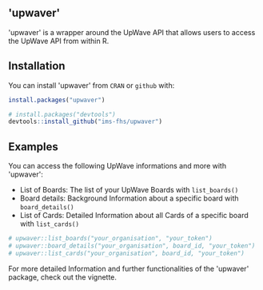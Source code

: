 
<!-- README.md is generated from README.Rmd. Please edit that file -->
'upwaver'
---------

'upwaver' is a wrapper around the UpWave API that allows users to access the UpWave API from within R.

Installation
------------

You can install 'upwaver' from `CRAN` or `github` with:

``` r
install.packages("upwaver")

# install.packages("devtools")
devtools::install_github("ims-fhs/upwaver")
```

Examples
--------

You can access the following UpWave informations and more with 'upwaver':

-   List of Boards: The list of your UpWave Boards with `list_boards()`
-   Board details: Background Information about a specific board with `board_details()`
-   List of Cards: Detailed Information about all Cards of a specific board with `list_cards()`

``` r
# upwaver::list_boards("your_organisation", "your_token")
# upwaver::board_details("your_organisation", board_id, "your_token")
# upwaver::list_cards("your_organisation", board_id, "your_token")
```

For more detailed Information and further functionalities of the 'upwaver' package, check out the vignette.
